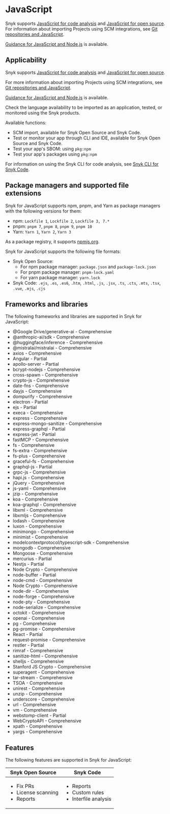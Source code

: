 # JavaScript

Snyk supports [JavaScript for code analysis](javascript-for-code-analysis.md) and [JavaScript for open source](javascript-for-open-source.md). For information about importing Projects using SCM integrations, see [Git repositories and JavaScript](git-repositories-and-javascript.md).

[Guidance for JavaScript and Node.js](best-practices-for-javascript-and-node.js.md) is available.

## Applicability

Snyk supports [JavaScript for code analysis](javascript-for-code-analysis.md) and [JavaScript for open source](javascript-for-open-source.md).

For more information about importing Projects using SCM integrations, see [Git repositories and JavaScript](git-repositories-and-javascript.md).

[Guidance for JavaScript and Node.js](best-practices-for-javascript-and-node.js.md) is available.

Check the language availability to be imported as an application, tested, or monitored using the Snyk products.

Available functions:

* SCM import, available for Snyk Open Source and Snyk Code.
* Test or monitor your app through CLI and IDE, available for Snyk Open Source and Snyk Code.
* Test your app's SBOM: using `pkg:npm`
* Test your app's packages using `pkg:npm`

For information on using the Snyk CLI for code analysis, see [Snyk CLI for Snyk Code](../../../developer-tools/snyk-cli/scan-and-maintain-projects-using-the-cli/snyk-cli-for-snyk-code/).

## Package managers and supported file extensions

Snyk for JavaScript supports npm, pnpm, and Yarn as package managers with the following versions for them:

* npm: `Lockfile 1`, `Lockfile 2`, `Lockfile 3, 7.*`
* pnpm: `pnpm 7`, `pnpm 8`, `pnpm 9`, `pnpm 10`
* Yarn: `Yarn 1`, `Yarn 2`, `Yarn 3`

As a package registry, it supports [npmjs.org](https://www.npmjs.org/).

Snyk for JavaScript supports the following file formats:

* Snyk Open Source:
  * For npm package manager: `package.json` and `package-lock.json`
  * For pnpm package manager: `pnpm-lock.yaml`
  * For yarn package manager: `yarn.lock`
* Snyk Code: `.ejs`, `.es`, `.es6`, `.htm`, `.html`, `.js`, `.jsx`, `.ts`, `.cts`, `.mts`, `.tsx`, `.vue`, `.mjs`, `.cjs`

## Frameworks and libraries

The following frameworks and libraries are supported in Snyk for JavaScript:

* @Google Drive/generative-ai - Comprehensive
* @anthropic-ai/sdk - Comprehensive
* @huggingface/inference - Comprehensive
* @mistralai/mistralai - Comprehensive
* axios - Comprehensive
* Angular - Partial
* apollo-server - Partial
* bcrypt-nodejs - Comprehensive
* cross-spawn - Comprehensive
* crypto-js - Comprehensive
* date-fns - Comprehensive
* dayjs - Comprehensive
* dompurify - Comprehensive
* electron - Partial
* ejs - Partial
* execa - Comprehensive
* express - Comprehensive
* express-mongo-sanitize - Comprehensive
* express-graphql - Partial
* express-jwt - Partial
* fastMCP - Comprehensive
* fs - Comprehensive
* fs-extra - Comprehensive
* fs-plus - Comprehensive
* graceful-fs - Comprehensive
* graphql-js - Partial
* grpc-js - Comprehensive
* hapi.js - Comprehensive
* jQuery - Comprehensive
* js-yaml - Comprehensive
* jzip - Comprehensive
* koa - Comprehensive
* koa-graphql - Comprehensive
* libxml - Comprehensive
* libxmljs - Comprehensive
* lodash - Comprehensive
* luxon - Comprehensive
* minimongo - Comprehensive
* minimist - Comprehensive
* modelcontextprotocol/typescript-sdk - Comprehensive
* mongodb - Comprehensive
* Mongoose - Comprehensive
* mercurius - Partial
* Nestjs - Partial
* Node Crypto - Comprehensive
* node-buffer - Partial
* node-cmd - Comprehensive
* Node Crypto - Comprehensive
* node-dir - Comprehensive
* node-forge - Comprehensive
* node-pty - Comprehensive
* node-serialize - Comprehensive
* octokit - Comprehensive
* openai - Comprehensive
* pg - Comprehensive
* pg-promise - Comprehensive
* React - Partial
* request-promise - Comprehensive
* restler - Partial
* rimraf - Comprehensive
* sanitize-html - Comprehensive
* shelljs - Comprehensive
* Stanford JS Crypto - Comprehensive
* superagent - Comprehensive
* tar-stream - Comprehensive
* TSOA - Comprehensive
* unirest - Comprehensive
* unzip - Comprehensive
* underscore - Comprehensive
* url - Comprehensive
* vm - Comprehensive
* webstomp-client - Partial
* WebCryptoAPI - Comprehensive
* xpath - Comprehensive
* yargs - Comprehensive

## Features

The following features are supported in Snyk for JavaScript:

| Snyk Open Source                                                   | Snyk Code                                                                 |
| ------------------------------------------------------------------ | ------------------------------------------------------------------------- |
| <ul><li>Fix PRs</li><li>License scanning</li><li>Reports</li></ul> | <ul><li>Reports</li><li>Custom rules</li><li>Interfile analysis</li></ul> |
